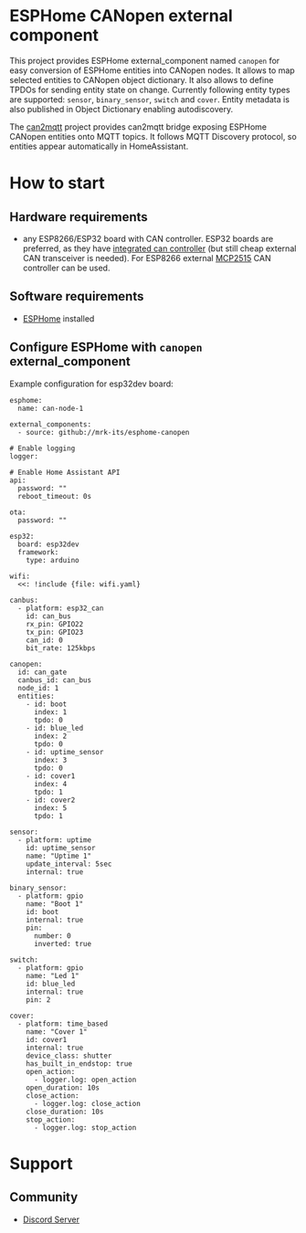 # ESPHome CANopen external component

This project provides ESPHome external_component named `canopen` for easy conversion of ESPHome entities into CANopen nodes. It allows to map selected entities to CANopen object dictionary. It also allows to define TPDOs for sending entity state on change. Currently following entity types are supported: `sensor`, `binary_sensor`, `switch` and `cover`. Entity metadata is also published in Object Dictionary enabling autodiscovery.

The [can2mqtt](https://github.com/mrk-its/can2mqtt) project provides can2mqtt bridge exposing ESPHome CANopen entities onto MQTT topics. It follows MQTT Discovery protocol, so entities appear automatically in HomeAssistant.

# How to start
## Hardware requirements
 * any ESP8266/ESP32 board with CAN controller. ESP32 boards are preferred, as they have [integrated can controller](https://esphome.io/components/canbus.html#esp32-can-component) (but still cheap external CAN transceiver is needed). For ESP8266 external [MCP2515](https://esphome.io/components/canbus.html#mcp2515-component) CAN controller can be used.
## Software requirements
 * [ESPHome](https://esphome.io/) installed

## Configure ESPHome with `canopen` external_component

  Example configuration for esp32dev board:

  ```
  esphome:
    name: can-node-1

  external_components:
    - source: github://mrk-its/esphome-canopen

  # Enable logging
  logger:

  # Enable Home Assistant API
  api:
    password: ""
    reboot_timeout: 0s

  ota:
    password: ""

  esp32:
    board: esp32dev
    framework:
      type: arduino

  wifi:
    <<: !include {file: wifi.yaml}

  canbus:
    - platform: esp32_can
      id: can_bus
      rx_pin: GPIO22
      tx_pin: GPIO23
      can_id: 0
      bit_rate: 125kbps

  canopen:
    id: can_gate
    canbus_id: can_bus
    node_id: 1
    entities:
      - id: boot
        index: 1
        tpdo: 0
      - id: blue_led
        index: 2
        tpdo: 0
      - id: uptime_sensor
        index: 3
        tpdo: 0
      - id: cover1
        index: 4
        tpdo: 1
      - id: cover2
        index: 5
        tpdo: 1

  sensor:
    - platform: uptime
      id: uptime_sensor
      name: "Uptime 1"
      update_interval: 5sec
      internal: true

  binary_sensor:
    - platform: gpio
      name: "Boot 1"
      id: boot
      internal: true
      pin:
        number: 0
        inverted: true

  switch:
    - platform: gpio
      name: "Led 1"
      id: blue_led
      internal: true
      pin: 2

  cover:
    - platform: time_based
      name: "Cover 1"
      id: cover1
      internal: true
      device_class: shutter
      has_built_in_endstop: true
      open_action:
        - logger.log: open_action
      open_duration: 10s
      close_action:
        - logger.log: close_action
      close_duration: 10s
      stop_action:
        - logger.log: stop_action

  ```

# Support
## Community

* [Discord Server](https://discord.gg/VXjUSnUWsd)
